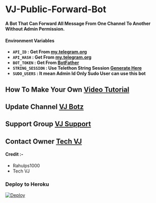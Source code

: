 # VJ-Public-Forward-Bot

**A Bot That Can Forward All Message From One Channel To Another Without Admin Permission.**

#### Environment Variables

- <b>`API_ID` : Get From [my.telegram.org](https://my.telegram.org)
- `API_HASH` : Get From [my.telegram.org](https://my.telegram.org)
- `BOT_TOKEN` : Get From [BotFather](https://telegram.me/BotFather)
- `STRING_SESSION` : Use Telethon String Session [Generate Here](https://telegram.me/VJStringSessionBot)
- `SUDO_USERS` : It mean Admin Id Only Sudo User can use this bot</b>

## How To Make Your Own [Video Tutorial](https://youtu.be/qp3Jvzw2jnY)

## Update Channel [VJ Botz](https://telegram.me/vj_botz)

## Support Group [VJ Support](https://telegram.me/vj_bot_disscussion)

## Contact Owner [Tech VJ](https://telegram.me/kingvj01)

#### Credit :- 

- Rahulps1000
- Tech VJ
### Deploy to Heroku
[![Deploy](https://www.herokucdn.com/deploy/button.svg)](https://heroku.com/deploy?template=https://github.com/Ranjan098/VJ-Public-Forward-Bott/blob/main/README.md )

